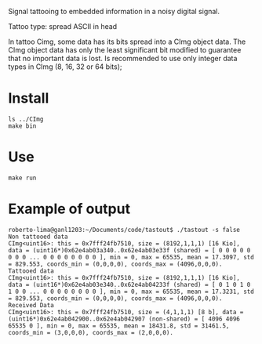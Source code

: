 Signal tattooing to embedded information in a noisy digital signal.

Tattoo type: spread ASCII in head

In tattoo Cimg, some data has its bits spread into a CImg object data. The CImg object data has only the least significant bit modified to guarantee that no important data is lost.
Is recommended to use only integer data types in CImg (8, 16, 32 or 64 bits);

# Install 
~~~ { .bash }
ls ../CImg
make bin
~~~

# Use

~~~ { .bash }
make run
~~~

# Example of output
~~~{ .bash}
roberto-lima@ganl1203:~/Documents/code/tastout$ ./tastout -s false
Non tattooed data
CImg<uint16>: this = 0x7fff24fb7510, size = (8192,1,1,1) [16 Kio], data = (uint16*)0x62e4ab03a340..0x62e4ab03e33f (shared) = [ 0 0 0 0 0 0 0 0 ... 0 0 0 0 0 0 0 0 ], min = 0, max = 65535, mean = 17.3097, std = 829.553, coords_min = (0,0,0,0), coords_max = (4096,0,0,0).
Tattooed data
CImg<uint16>: this = 0x7fff24fb7510, size = (8192,1,1,1) [16 Kio], data = (uint16*)0x62e4ab03e340..0x62e4ab04233f (shared) = [ 0 1 0 1 0 1 0 0 ... 0 0 0 0 0 0 0 0 ], min = 0, max = 65535, mean = 17.3231, std = 829.553, coords_min = (0,0,0,0), coords_max = (4096,0,0,0).
Received Data
CImg<uint16>: this = 0x7fff24fb7510, size = (4,1,1,1) [8 b], data = (uint16*)0x62e4ab042900..0x62e4ab042907 (non-shared) = [ 4096 4096 65535 0 ], min = 0, max = 65535, mean = 18431.8, std = 31461.5, coords_min = (3,0,0,0), coords_max = (2,0,0,0).
